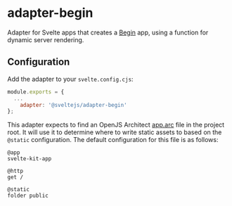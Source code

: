 # adapter-begin

Adapter for Svelte apps that creates a [Begin](https://begin.com/) app, using a function for dynamic server rendering.

## Configuration

Add the adapter to your `svelte.config.cjs`:

```js
module.exports = {
  ...
	adapter: '@sveltejs/adapter-begin'
};
```

This adapter expects to find an OpenJS Architect [app.arc](https://arc.codes/) file in the project root. It will use it to determine where to write static assets to based on the `@static` configuration. The default configuration for this file is as follows:

```arc
@app
svelte-kit-app

@http
get /

@static
folder public
```
